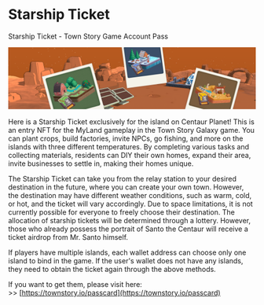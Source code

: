 # Starship Ticket

Starship Ticket - Town Story Game Account Pass

![Banner](images/banner.png)

Here is a Starship Ticket exclusively for the island on Centaur Planet! This is an entry NFT for the MyLand gameplay in the Town Story Galaxy game. You can plant crops, build factories, invite NPCs, go fishing, and more on the islands with three different temperatures. By completing various tasks and collecting materials, residents can DIY their own homes, expand their area, invite businesses to settle in, making their homes unique.

The Starship Ticket can take you from the relay station to your desired destination in the future, where you can create your own town. However, the destination may have different weather conditions, such as warm, cold, or hot, and the ticket will vary accordingly. Due to space limitations, it is not currently possible for everyone to freely choose their destination. The allocation of starship tickets will be determined through a lottery. However, those who already possess the portrait of Santo the Centaur will receive a ticket airdrop from Mr. Santo himself.

If players have multiple islands, each wallet address can choose only one island to bind in the game. If the user's wallet does not have any islands, they need to obtain the ticket again through the above methods.


If you want to get them, please visit here:  
&gt;&gt; [https://townstory.io/passcard](https://townstory.io/passcard)